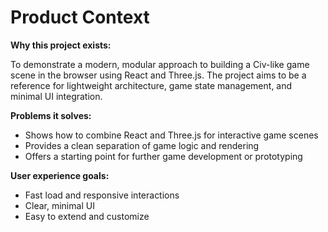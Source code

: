 # Product Context

**Why this project exists:**

To demonstrate a modern, modular approach to building a Civ-like game scene in the browser using React and Three.js. The project aims to be a reference for lightweight architecture, game state management, and minimal UI integration.

**Problems it solves:**

- Shows how to combine React and Three.js for interactive game scenes
- Provides a clean separation of game logic and rendering
- Offers a starting point for further game development or prototyping

**User experience goals:**

- Fast load and responsive interactions
- Clear, minimal UI
- Easy to extend and customize
